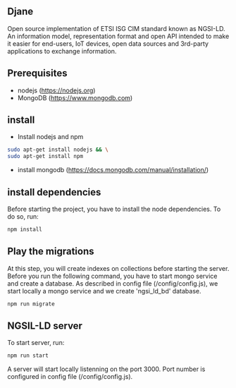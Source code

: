 ## Djane 
Open source implementation of ETSI ISG CIM standard known as NGSI-LD. An information model, representation format and open API intended to make it easier for end-users, IoT devices, open data sources and 3rd-party applications to exchange information.

## Prerequisites
* nodejs (https://nodejs.org)
* MongoDB (https://www.mongodb.com)

## install
* Install nodejs and npm 
```bash
sudo apt-get install nodejs && \
sudo apt-get install npm
```

* install mongodb (https://docs.mongodb.com/manual/installation/)

## install dependencies 
Before starting the project, you have to install the node dependencies. To do so, run:  
```bash
npm install 
```
## Play the migrations
At this step, you will create indexes on collections before starting the server.
Before you run the following command, you have to start mongo service and create a database. 
As described in config file (/config/config.js), we start locally a mongo service and we create 'ngsi_ld_bd' database.  

```bash
npm run migrate
```

## NGSIL-LD server 
To start server, run: 
```bash
npm run start
```
A server will start locally listenning on the port 3000. Port number is configured in config file (/config/config.js). 
